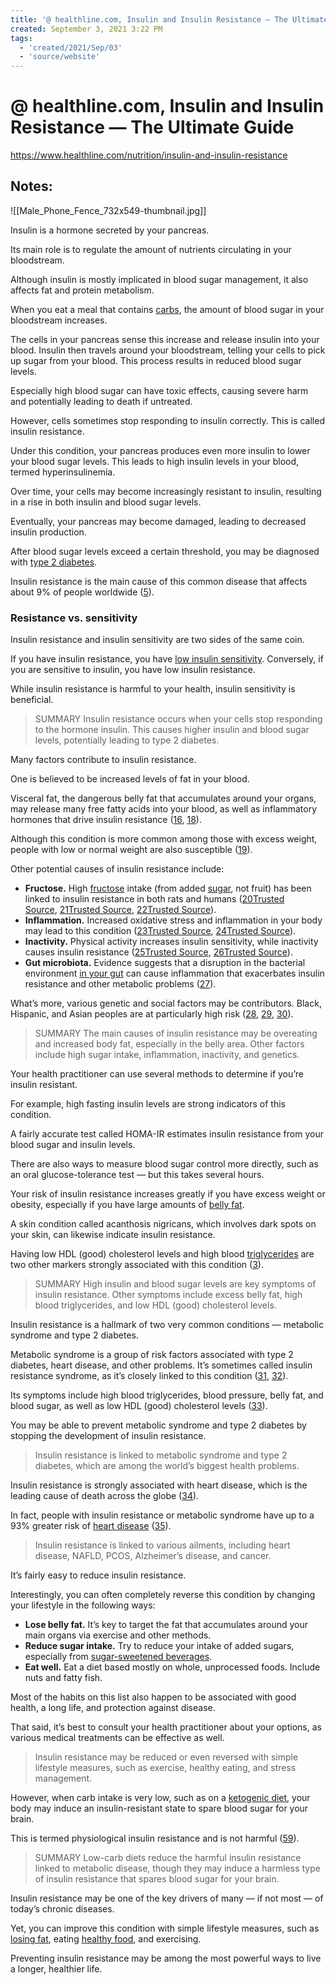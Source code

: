 ```yaml
---
title: '@ healthline.com, Insulin and Insulin Resistance — The Ultimate Guide'
created: September 3, 2021 3:22 PM
tags:
  - 'created/2021/Sep/03'
  - 'source/website'
---
```

# @ healthline.com, Insulin and Insulin Resistance — The Ultimate Guide
https://www.healthline.com/nutrition/insulin-and-insulin-resistance

## Notes:

![[Male_Phone_Fence_732x549-thumbnail.jpg]]

Insulin is a hormone secreted by your pancreas.

Its main role is to regulate the amount of nutrients circulating in your bloodstream.

Although insulin is mostly implicated in blood sugar management, it also affects fat and protein metabolism.

When you eat a meal that contains [carbs](https://www.healthline.com/nutrition/how-many-carbs-per-day-to-lose-weight), the amount of blood sugar in your bloodstream increases.

The cells in your pancreas sense this increase and release insulin into your blood. Insulin then travels around your bloodstream, telling your cells to pick up sugar from your blood. This process results in reduced blood sugar levels.

Especially high blood sugar can have toxic effects, causing severe harm and potentially leading to death if untreated.

However, cells sometimes stop responding to insulin correctly. This is called insulin resistance.

Under this condition, your pancreas produces even more insulin to lower your blood sugar levels. This leads to high insulin levels in your blood, termed hyperinsulinemia.

Over time, your cells may become increasingly resistant to insulin, resulting in a rise in both insulin and blood sugar levels.

Eventually, your pancreas may become damaged, leading to decreased insulin production.

After blood sugar levels exceed a certain threshold, you may be diagnosed with [type 2 diabetes](https://www.healthline.com/nutrition/prevent-diabetes).

Insulin resistance is the main cause of this common disease that affects about 9% of people worldwide ([5](http://www.who.int/mediacentre/factsheets/fs312/en/)).

### Resistance vs. sensitivity

Insulin resistance and insulin sensitivity are two sides of the same coin.

If you have insulin resistance, you have [low insulin sensitivity](https://www.healthline.com/nutrition/improve-insulin-sensitivity). Conversely, if you are sensitive to insulin, you have low insulin resistance.

While insulin resistance is harmful to your health, insulin sensitivity is beneficial.

> SUMMARY Insulin resistance occurs when your cells stop responding to the hormone insulin. This causes higher insulin and blood sugar levels, potentially leading to type 2 diabetes.

Many factors contribute to insulin resistance.

One is believed to be increased levels of fat in your blood.

Visceral fat, the dangerous belly fat that accumulates around your organs, may release many free fatty acids into your blood, as well as inflammatory hormones that drive insulin resistance ([16](http://onlinelibrary.wiley.com/doi/10.1038/oby.2006.277/abstract), [18](http://onlinelibrary.wiley.com/doi/10.1111/j.1467-789X.2012.01035.x/full)).

Although this condition is more common among those with excess weight, people with low or normal weight are also susceptible ([19](http://www.cdc.gov/nchs/data/nhsr/nhsr013.pdf)).

Other potential causes of insulin resistance include:

- **Fructose.** High [fructose](https://www.healthline.com/nutrition/why-is-fructose-bad-for-you) intake (from added [sugar](https://www.healthline.com/nutrition/10-disturbing-reasons-why-sugar-is-bad), not fruit) has been linked to insulin resistance in both rats and humans ([20Trusted Source](https://www.ncbi.nlm.nih.gov/pubmed/15723702), [21Trusted Source](https://www.ncbi.nlm.nih.gov/pubmed/22190023), [22Trusted Source](https://www.ncbi.nlm.nih.gov/pubmed/19381015)).
- **Inflammation.** Increased oxidative stress and inflammation in your body may lead to this condition ([23Trusted Source](https://www.ncbi.nlm.nih.gov/pmc/articles/PMC4516838/), [24Trusted Source](https://www.ncbi.nlm.nih.gov/pubmed/19794059)).
- **Inactivity.** Physical activity increases insulin sensitivity, while inactivity causes insulin resistance ([25Trusted Source](https://www.ncbi.nlm.nih.gov/pmc/articles/PMC2551669/), [26Trusted Source](https://www.ncbi.nlm.nih.gov/pubmed/23351329)).
- **Gut microbiota.** Evidence suggests that a disruption in the bacterial environment [in your gut](https://www.healthline.com/nutrition/does-all-disease-begin-in-the-gut) can cause inflammation that exacerbates insulin resistance and other metabolic problems ([27](https://www.ncbi.nlm.nih.gov/pmc/articles/PMC3705322/)).

What’s more, various genetic and social factors may be contributors. Black, Hispanic, and Asian peoples are at particularly high risk ([28](https://www.ncbi.nlm.nih.gov/pubmed/8633616), [29](https://www.ncbi.nlm.nih.gov/pubmed/23704681), [30](https://www.ncbi.nlm.nih.gov/pubmed/8635647)).

> SUMMARY The main causes of insulin resistance may be overeating and increased body fat, especially in the belly area. Other factors include high sugar intake, inflammation, inactivity, and genetics.

Your health practitioner can use several methods to determine if you’re insulin resistant.

For example, high fasting insulin levels are strong indicators of this condition.

A fairly accurate test called HOMA-IR estimates insulin resistance from your blood sugar and insulin levels.

There are also ways to measure blood sugar control more directly, such as an oral glucose-tolerance test — but this takes several hours.

Your risk of insulin resistance increases greatly if you have excess weight or obesity, especially if you have large amounts of [belly fat](https://www.healthline.com/nutrition/6-proven-ways-to-lose-belly-fat).

A skin condition called acanthosis nigricans, which involves dark spots on your skin, can likewise indicate insulin resistance.

Having low HDL (good) cholesterol levels and high blood [triglycerides](https://www.healthline.com/nutrition/13-ways-to-lower-triglycerides) are two other markers strongly associated with this condition ([3](https://www.ncbi.nlm.nih.gov/pubmed/9753305)).

> SUMMARY High insulin and blood sugar levels are key symptoms of insulin resistance. Other symptoms include excess belly fat, high blood triglycerides, and low HDL (good) cholesterol levels.

Insulin resistance is a hallmark of two very common conditions — metabolic syndrome and type 2 diabetes.

Metabolic syndrome is a group of risk factors associated with type 2 diabetes, heart disease, and other problems. It’s sometimes called insulin resistance syndrome, as it’s closely linked to this condition ([31](http://journals.lww.com/jcnjournal/Abstract/2004/09000/Insulin_Resistance_Syndrome.9.aspx), [32](https://www.ncbi.nlm.nih.gov/pubmed/15068125)).

Its symptoms include high blood triglycerides, blood pressure, belly fat, and blood sugar, as well as low HDL (good) cholesterol levels ([33](https://www.nlm.nih.gov/medlineplus/metabolicsyndrome.html)).

You may be able to prevent metabolic syndrome and type 2 diabetes by stopping the development of insulin resistance.

> Insulin resistance is linked to metabolic syndrome and type 2 diabetes, which are among the world’s biggest health problems.

Insulin resistance is strongly associated with heart disease, which is the leading cause of death across the globe ([34](https://www.ncbi.nlm.nih.gov/pmc/articles/PMC380256/)).

In fact, people with insulin resistance or metabolic syndrome have up to a 93% greater risk of [heart disease](https://www.healthline.com/nutrition/heart-healthy-foods) ([35](https://www.ncbi.nlm.nih.gov/pubmed/15983333)).

> Insulin resistance is linked to various ailments, including heart disease, NAFLD, PCOS, Alzheimer’s disease, and cancer.

It’s fairly easy to reduce insulin resistance.

Interestingly, you can often completely reverse this condition by changing your lifestyle in the following ways:

- **Lose belly fat.** It’s key to target the fat that accumulates around your main organs via exercise and other methods.
- **Reduce sugar intake.** Try to reduce your intake of added sugars, especially from [sugar-sweetened beverages](https://www.healthline.com/nutrition/13-ways-sugary-soda-is-bad-for-you).
- **Eat well.** Eat a diet based mostly on whole, unprocessed foods. Include nuts and fatty fish.

Most of the habits on this list also happen to be associated with good health, a long life, and protection against disease.

That said, it’s best to consult your health practitioner about your options, as various medical treatments can be effective as well.

> Insulin resistance may be reduced or even reversed with simple lifestyle measures, such as exercise, healthy eating, and stress management.

However, when carb intake is very low, such as on a [ketogenic diet](https://www.healthline.com/nutrition/ketogenic-diet-101), your body may induce an insulin-resistant state to spare blood sugar for your brain.

This is termed physiological insulin resistance and is not harmful ([59](https://www.ncbi.nlm.nih.gov/pubmed/24336921)).

> SUMMARY Low-carb diets reduce the harmful insulin resistance linked to metabolic disease, though they may induce a harmless type of insulin resistance that spares blood sugar for your brain.

Insulin resistance may be one of the key drivers of many — if not most — of today’s chronic diseases.

Yet, you can improve this condition with simple lifestyle measures, such as [losing fat](https://www.healthline.com/nutrition/how-to-lose-weight-as-fast-as-possible), eating [healthy food](https://www.healthline.com/nutrition/50-super-healthy-foods), and exercising.

Preventing insulin resistance may be among the most powerful ways to live a longer, healthier life.
